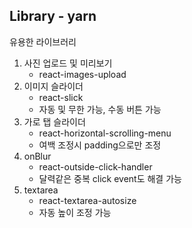 ## Library - yarn

유용한 라이브러리



1. 사진 업로드 및 미리보기
   - react-images-upload
2. 이미지 슬라이더
   - react-slick
   - 자동 및 무한 가능, 수동 버튼 가능
3. 가로 탭 슬라이더
   - react-horizontal-scrolling-menu
   - 여백 조정시 padding으로만 조정
4. onBlur
   - react-outside-click-handler
   - 달력같은 중복 click event도 해결 가능
5. textarea
   - react-textarea-autosize
   - 자동 높이 조정 가능

